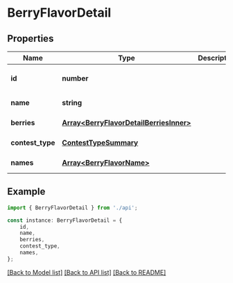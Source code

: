 # BerryFlavorDetail


## Properties

Name | Type | Description | Notes
------------ | ------------- | ------------- | -------------
**id** | **number** |  | [readonly] [default to undefined]
**name** | **string** |  | [default to undefined]
**berries** | [**Array&lt;BerryFlavorDetailBerriesInner&gt;**](BerryFlavorDetailBerriesInner.md) |  | [default to undefined]
**contest_type** | [**ContestTypeSummary**](ContestTypeSummary.md) |  | [default to undefined]
**names** | [**Array&lt;BerryFlavorName&gt;**](BerryFlavorName.md) |  | [default to undefined]

## Example

```typescript
import { BerryFlavorDetail } from './api';

const instance: BerryFlavorDetail = {
    id,
    name,
    berries,
    contest_type,
    names,
};
```

[[Back to Model list]](../README.md#documentation-for-models) [[Back to API list]](../README.md#documentation-for-api-endpoints) [[Back to README]](../README.md)
